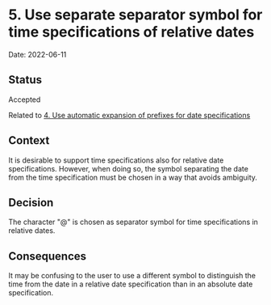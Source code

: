 <!--
SPDX-FileCopyrightText: 2022 Martin Byrenheid <martin@byrenheid.net>

SPDX-License-Identifier: GPL-3.0-or-later
-->

# 5. Use separate separator symbol for time specifications of relative dates

Date: 2022-06-11

## Status

Accepted

Related to [4. Use automatic expansion of prefixes for date specifications](0004-use-automatic-expansion-of-prefixes-for-date-specifications.md)

## Context

It is desirable to support time specifications also for relative date specifications. However, when doing so, the symbol separating the date from the time specification must be chosen in a way that avoids ambiguity.

## Decision

The character "@" is chosen as separator symbol for time specifications in relative dates.

## Consequences

It may be confusing to the user to use a different symbol to distinguish the time from the date in a relative date specification than in an absolute date specification.
